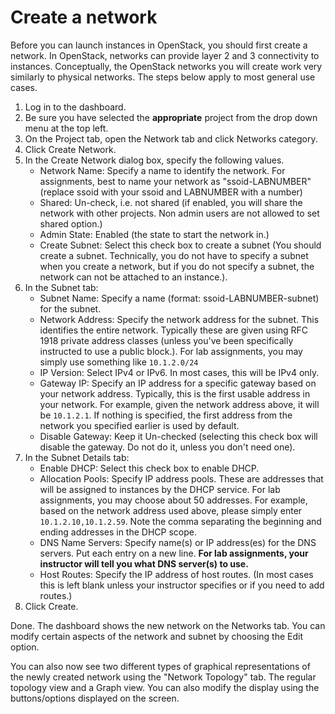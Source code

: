 # Create a network

Before you can launch instances in OpenStack, you should first create a network. In OpenStack, networks can provide layer 2 and 3 connectivity to instances. Conceptually, the OpenStack networks you will create work very similarly to physical networks. The steps below apply to most general use cases.

1. Log in to the dashboard.
2. Be sure you have selected the **appropriate** project from the drop down menu at the top left.
3. On the Project tab, open the Network tab and click Networks category.
4. Click Create Network.
5. In the Create Network dialog box, specify the following values.
   * Network Name: Specify a name to identify the network. For assignments, best to name your network as "ssoid-LABNUMBER" (replace ssoid with your ssoid and LABNUMBER with a number)
   * Shared: Un-check, i.e. not shared (if enabled, you will share the network with other projects. Non admin users are not allowed to set shared option.)
   * Admin State: Enabled (the state to start the network in.)
   * Create Subnet: Select this check box to create a subnet (You should create a subnet. Technically, you do not have to specify a subnet when you create a network, but if you do not specify a subnet, the network can not be attached to an instance.).
6. In the Subnet tab:
   * Subnet Name: Specify a name (format: ssoid-LABNUMBER-subnet) for the subnet.
   * Network Address: Specify the network address for the subnet. This identifies the entire network. Typically these are given using RFC 1918 private address classes (unless you've been specifically instructed to use a public block.). For lab assignments, you may simply use something like ``10.1.2.0/24``
   * IP Version: Select IPv4 or IPv6. In most cases, this will be IPv4 only.
   * Gateway IP: Specify an IP address for a specific gateway based on your network address. Typically, this is the first usable address in your network. For example, given the network address above, it will be ``10.1.2.1``. If nothing is specified, the first address from the network you specified earlier is used by default.
   * Disable Gateway: Keep it Un-checked (selecting this check box will disable the gateway. Do not do it, unless you don't need one).
7. In the Subnet Details tab:
   * Enable DHCP: Select this check box to enable DHCP.
   * Allocation Pools: Specify IP address pools. These are addresses that will be assigned to instances by the DHCP service. For lab assignments, you may choose about 50 addresses. For example, based on the network address used above, please simply enter ``10.1.2.10,10.1.2.59``. Note the comma separating the beginning and ending addresses in the DHCP scope.
   * DNS Name Servers: Specify name(s) or IP address(es) for the DNS servers. Put each entry on a new line. **For lab assignments, your instructor will tell you what DNS server(s) to use.**
   * Host Routes: Specify the IP address of host routes. (In most cases this is left blank unless your instructor specifies or if you need to add routes.)
8. Click Create.

Done. The dashboard shows the new network on the Networks tab. You can modify certain aspects of the network and subnet by choosing the Edit option.

You can also now see two different types of graphical representations of the newly created network using the "Network Topology" tab. The regular topology view and a Graph view. You can also modify the display using the buttons/options displayed on the screen.
